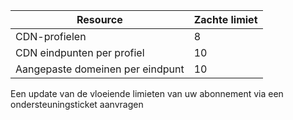 
Resource | Zachte limiet
---------|-----------
CDN-profielen | 8
CDN eindpunten per profiel | 10
Aangepaste domeinen per eindpunt | 10 

Een update van de vloeiende limieten van uw abonnement via een ondersteuningsticket aanvragen
